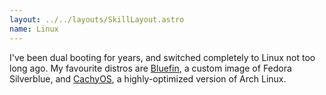 ```yaml
---
layout: ../../layouts/SkillLayout.astro
name: Linux
---
```


I've been dual booting for years, and switched completely to Linux not too long ago. My favourite distros are [Bluefin](https://projectbluefin.io), a custom image of Fedora Silverblue, and [CachyOS](https://cachyos.org), a highly-optimized version of Arch Linux.
